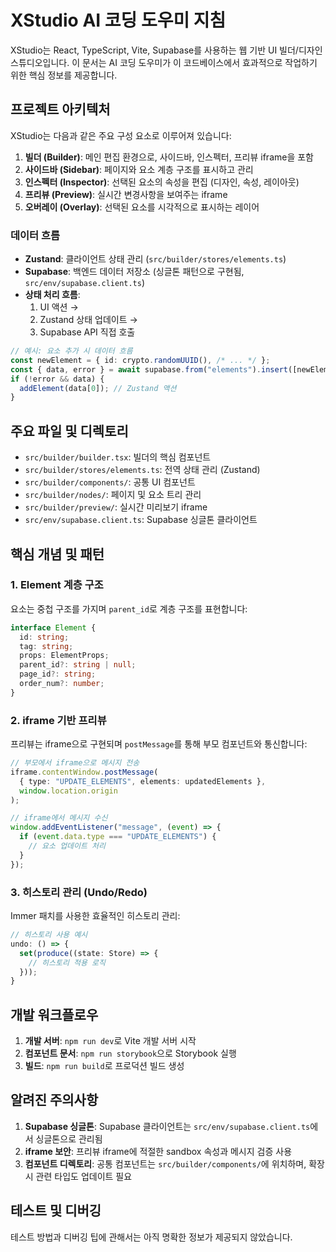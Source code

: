 # XStudio AI 코딩 도우미 지침

XStudio는 React, TypeScript, Vite, Supabase를 사용하는 웹 기반 UI 빌더/디자인 스튜디오입니다. 이 문서는 AI 코딩 도우미가 이 코드베이스에서 효과적으로 작업하기 위한 핵심 정보를 제공합니다.

## 프로젝트 아키텍처

XStudio는 다음과 같은 주요 구성 요소로 이루어져 있습니다:

1. **빌더 (Builder)**: 메인 편집 환경으로, 사이드바, 인스펙터, 프리뷰 iframe을 포함
2. **사이드바 (Sidebar)**: 페이지와 요소 계층 구조를 표시하고 관리
3. **인스펙터 (Inspector)**: 선택된 요소의 속성을 편집 (디자인, 속성, 레이아웃)
4. **프리뷰 (Preview)**: 실시간 변경사항을 보여주는 iframe
5. **오버레이 (Overlay)**: 선택된 요소를 시각적으로 표시하는 레이어

### 데이터 흐름

- **Zustand**: 클라이언트 상태 관리 (`src/builder/stores/elements.ts`)
- **Supabase**: 백엔드 데이터 저장소 (싱글톤 패턴으로 구현됨, `src/env/supabase.client.ts`)
- **상태 처리 흐름**: 
  1. UI 액션 → 
  2. Zustand 상태 업데이트 → 
  3. Supabase API 직접 호출

```typescript
// 예시: 요소 추가 시 데이터 흐름
const newElement = { id: crypto.randomUUID(), /* ... */ };
const { data, error } = await supabase.from("elements").insert([newElement]);
if (!error && data) {
  addElement(data[0]); // Zustand 액션
}
```

## 주요 파일 및 디렉토리

- `src/builder/builder.tsx`: 빌더의 핵심 컴포넌트
- `src/builder/stores/elements.ts`: 전역 상태 관리 (Zustand)
- `src/builder/components/`: 공통 UI 컴포넌트
- `src/builder/nodes/`: 페이지 및 요소 트리 관리
- `src/builder/preview/`: 실시간 미리보기 iframe
- `src/env/supabase.client.ts`: Supabase 싱글톤 클라이언트

## 핵심 개념 및 패턴

### 1. Element 계층 구조

요소는 중첩 구조를 가지며 `parent_id`로 계층 구조를 표현합니다:

```typescript
interface Element {
  id: string;
  tag: string;
  props: ElementProps;
  parent_id?: string | null;
  page_id?: string;
  order_num?: number;
}
```

### 2. iframe 기반 프리뷰

프리뷰는 iframe으로 구현되며 `postMessage`를 통해 부모 컴포넌트와 통신합니다:

```typescript
// 부모에서 iframe으로 메시지 전송
iframe.contentWindow.postMessage(
  { type: "UPDATE_ELEMENTS", elements: updatedElements },
  window.location.origin
);

// iframe에서 메시지 수신
window.addEventListener("message", (event) => {
  if (event.data.type === "UPDATE_ELEMENTS") {
    // 요소 업데이트 처리
  }
});
```

### 3. 히스토리 관리 (Undo/Redo)

Immer 패치를 사용한 효율적인 히스토리 관리:

```typescript
// 히스토리 사용 예시
undo: () => {
  set(produce((state: Store) => {
    // 히스토리 적용 로직
  }));
}
```

## 개발 워크플로우

1. **개발 서버**: `npm run dev`로 Vite 개발 서버 시작
2. **컴포넌트 문서**: `npm run storybook`으로 Storybook 실행
3. **빌드**: `npm run build`로 프로덕션 빌드 생성

## 알려진 주의사항

1. **Supabase 싱글톤**: Supabase 클라이언트는 `src/env/supabase.client.ts`에서 싱글톤으로 관리됨
2. **iframe 보안**: 프리뷰 iframe에 적절한 sandbox 속성과 메시지 검증 사용
3. **컴포넌트 디렉토리**: 공통 컴포넌트는 `src/builder/components/`에 위치하며, 확장 시 관련 타입도 업데이트 필요

## 테스트 및 디버깅

테스트 방법과 디버깅 팁에 관해서는 아직 명확한 정보가 제공되지 않았습니다.
